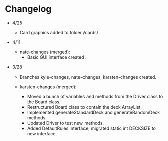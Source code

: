 # Changelog
* 4/25
  * Card graphics added to folder /cards/ .
 
* 4/11
  * nate-changes (merged):
    * Basic GUI interface created.

* 3/28
  * Branches kyle-changes, nate-changes, karsten-changes created.
  
  * karsten-changes (merged):
    * Moved a bunch of variables and methods from the Driver class to the Board class.
    * Restructured Board class to contain the deck ArrayList.
    * Implemented generateStandardDeck and generateRandomDeck methods.
    * Updated Driver to test new methods.
    * Added DefaultRules interface, migrated static int DECKSIZE to new interface.
